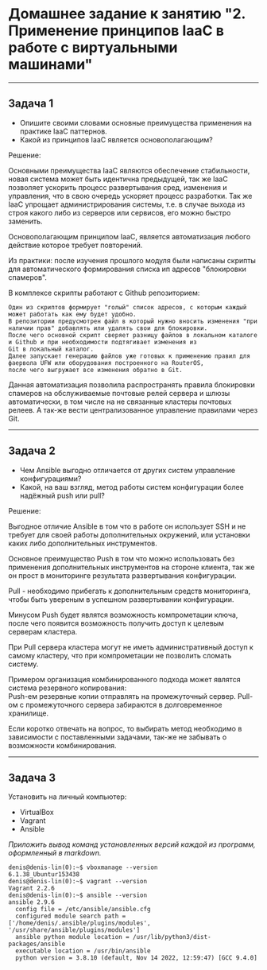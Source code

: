 # Домашнее задание к занятию "2. Применение принципов IaaC в работе с виртуальными машинами"
---

## Задача 1

- Опишите своими словами основные преимущества применения на практике IaaC паттернов.
- Какой из принципов IaaC является основополагающим?

Решение: 

Основными преимущества IaaC являются обеспечение стабильности, новая система может быть идентична предыдущей, так же IaaC позволяет ускорить процесс развертывания сред, 
изменения и управления, что в свою очередь ускоряет процесс разработки. 
Так же IaaC упрощает администрирования системы, т.е. в случае выхода из строя какого либо из серверов или сервисов, его можно быстро заменить. 

Основополагающим принципом IaaC, является автоматизация любого действие которое требует повторений. 

Из практики: после изучения прошлого модуля были написаны скрипты для автоматического формирования списка ип адресов "блокировки спамеров".

В комплексе скрипты работают с Github репозиторием:

	Один из скриптов формирует "голый" список адресов, с которым каждый может работать как ему будет удобно.
	В репозитории предусмотрен файл в который нужно вносить изменения "при наличии прав" добавлять или удалять свои для блокировки.
	После чего основной скрипт сверяет разницу файлов в локальном каталоге и Github и при необходимости подтягивает изменения из 
	Git в локальный каталог.
	Далее запускает генерацию файлов уже готовых к применению правил для фаервола UFW или оборудования построенного на RouterOS, 
	после чего выгружает все изменения обратно в Git.

Данная автоматизация позволила распространять правила блокировки спамеров на обслуживаемые почтовые релей сервера и шлюзы 
автоматически, в том числе на не связанные кластеры почтовых релеев. А так-же вести централизованное управление правилами через Git.
  
---
## Задача 2

- Чем Ansible выгодно отличается от других систем управление конфигурациями?
- Какой, на ваш взгляд, метод работы систем конфигурации более надёжный push или pull?

Решение:

Выгодное отличие Ansible в том что в работе он использует SSH и не требует для своей работы дополнительных окружений, или установки каких либо дополнительных инструментов.

Основное преимущество Push в том что можно использовать без применения дополнительных инструментов на стороне клиента, так же он прост в мониторинге результата развертывания конфигурации.

Pull - необходимо прибегать к дополнительным средств мониторинга, чтобы быть увереным в успешном развертывании конфигурации.

Минусом Push будет являтся возможность компрометации ключа, после чего появится возможность получить доступ к целевым серверам кластера.

При Pull сервера кластера могут не иметь административный доступ к самому кластеру, что при компрометации не позволить сломать систему.

Примером организация комбинированного подхода может являтся система резервного копирования:  
	Push-ем резервные копии отправлять на промежуточный сервер. 
	Pull-ом с промежуточного сервера забираются в долговременное хранилище. 

Если коротко отвечать на вопрос, то выбирать метод необходимо в зависимости с поставленными задачами, так-же не забывать о возможности комбинирования.

---
## Задача 3

Установить на личный компьютер:

- VirtualBox
- Vagrant
- Ansible

*Приложить вывод команд установленных версий каждой из программ, оформленный в markdown.*
```
denis@denis-lin(0):~$ vboxmanage --version
6.1.38_Ubuntur153438
denis@denis-lin(0):~$ vagrant --version
Vagrant 2.2.6
denis@denis-lin(0):~$ ansible --version
ansible 2.9.6
  config file = /etc/ansible/ansible.cfg
  configured module search path = ['/home/denis/.ansible/plugins/modules', '/usr/share/ansible/plugins/modules']
  ansible python module location = /usr/lib/python3/dist-packages/ansible
  executable location = /usr/bin/ansible
  python version = 3.8.10 (default, Nov 14 2022, 12:59:47) [GCC 9.4.0]
```

